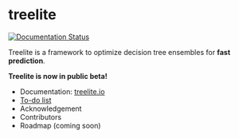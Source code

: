 # treelite

[![Documentation Status](https://readthedocs.org/projects/treelite/badge/?version=latest)](http://treelite.readthedocs.io/en/latest/?badge=latest)

Treelite is a framework to optimize decision tree ensembles for **fast prediction**.

**Treelite is now in public beta!**

* Documentation: [treelite.io](http://treelite.io)
* [To-do list](https://github.com/dmlc/treelite/issues/1)
* Acknowledgement
* Contributors
* Roadmap (coming soon)

